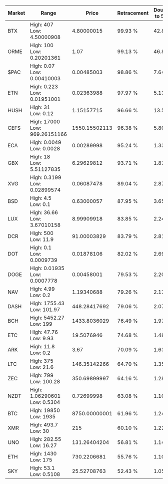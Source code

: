 | Market | Range | Price| Retracement | Doubles to 50% |
| --- | --- | --- | --- | --- |
| BTX | High: 407<br />Low: 4.50000908 | 4.80000015 | 99.93 % | 42.86 |
| ORME | High: 100<br />Low: 0.20201361 | 1.07 | 99.13 % | 46.82 |
| $PAC | High: 0.07<br />Low: 0.00410003 | 0.00485003 | 98.86 % | 7.64 |
| ETN | High: 0.223<br />Low: 0.01951001 | 0.02363988 | 97.97 % | 5.13 |
| HUSH | High: 31<br />Low: 0.12 | 1.15157715 | 96.66 % | 13.51 |
| CEFS | High: 17000<br />Low: 969.26151166 | 1550.15502113 | 96.38 % | 5.80 |
| ECA | High: 0.0049<br />Low: 0.0028 | 0.00289998 | 95.24 % | 1.33 |
| GBX | High: 18<br />Low: 5.51127835 | 6.29629812 | 93.71 % | 1.87 |
| XVG | High: 0.3199<br />Low: 0.02899574 | 0.06087478 | 89.04 % | 2.87 |
| BSD | High: 4.5<br />Low: 0.1 | 0.63000057 | 87.95 % | 3.65 |
| LUX | High: 36.66<br />Low: 3.67010158 | 8.99909918 | 83.85 % | 2.24 |
| DCR | High: 500<br />Low: 11.9 | 91.00003829 | 83.79 % | 2.81 |
| DOT | High: 0.1<br />Low: 0.0009739 | 0.01878106 | 82.02 % | 2.69 |
| DOGE | High: 0.01935<br />Low: 0.0007778 | 0.00458001 | 79.53 % | 2.20 |
| NAV | High: 4.99<br />Low: 0.2 | 1.19340688 | 79.26 % | 2.17 |
| DASH | High: 1755.43<br />Low: 101.97 | 448.28417692 | 79.06 % | 2.07 |
| BCH | High: 5452.27<br />Low: 199 | 1433.8036029 | 76.49 % | 1.97 |
| ETC | High: 47.76<br />Low: 9.93 | 19.5076946 | 74.68 % | 1.48 |
| ARK | High: 11.8<br />Low: 0.2 | 3.67 | 70.09 % | 1.63 |
| LTC | High: 375<br />Low: 21.6 | 146.35142266 | 64.70 % | 1.35 |
| ZEC | High: 799<br />Low: 100.28 | 350.69899997 | 64.16 % | 1.28 |
| NZDT | High: 1.06290601<br />Low: 0.5304 | 0.72699998 | 63.08 % | 1.10 |
| BTC | High: 19850<br />Low: 1935 | 8750.00000001 | 61.96 % | 1.24 |
| XMR | High: 493.7<br />Low: 30 | 215 | 60.10 % | 1.22 |
| UNO | High: 282.55<br />Low: 16.27 | 131.26404204 | 56.81 % | 1.14 |
| ETH | High: 1430<br />Low: 175 | 730.2206681 | 55.76 % | 1.10 |
| SKY | High: 53.1<br />Low: 0.5108 | 25.52708763 | 52.43 % | 1.05 |
